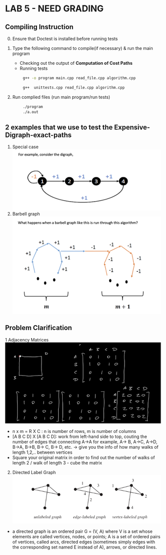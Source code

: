 # LAB 5 - NEED GRADING  

## **Compiling Instruction** 
0. Ensure that Doctest is installed before running tests

1. Type the following command to compile(if necessary) & run the main program
    -  Checking out the output of **Computation of Cost Paths**
    -  Running tests
    
```bash
        g++ -o program main.cpp read_file.cpp algorithm.cpp
``` 
```bash
        g++  unittests.cpp read_file.cpp algorithm.cpp
```
2. Run complied files (run main program/run tests)
```bash
        ./program
        ./a.out 
```
## 2 examples that we use to test the Expensive-Digraph-exact-paths
1. Special case
        ![Special Case](special.png)
2. Barbell graph
        ![Barbell Graph](barbell.png)
## **Problem Clarification**

1 Adjacency Matrices 
![Adjacent Matrices](adjMatrices.png)
- n x m = R X C : n is number of rows, m is number of columns
- [A B C D] X [A B C D]: work from left-hand side to top, couting the number of edges that connecting A->A for example, A-> B, A->C, A->D, B->A, B->B, B-> C, B-> D, etc. -> give you the info of how many walks of length 1,2,.. between vertices
- Square your original matrix in order to find out the number of walks of length 2 / walk of length 3 - cube the matrix

2. Directed Label Graph 
![Labeled Graphs](labelGraphs.png)
- a directed graph is an ordered pair G = (V, A) where
        V is a set whose elements are called vertices, nodes, or points;
        A is a set of ordered pairs of vertices, called arcs, directed edges (sometimes simply edges with the corresponding set named E instead of A), arrows, or directed lines.

